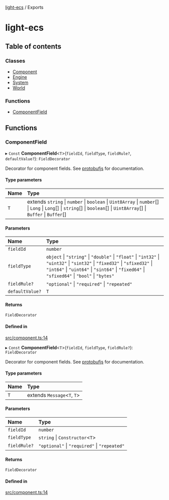 [light-ecs](README.md) / Exports

# light-ecs

## Table of contents

### Classes

- [Component](classes/Component.md)
- [Engine](classes/Engine.md)
- [System](classes/System.md)
- [World](classes/World.md)

### Functions

- [ComponentField](modules.md#componentfield)

## Functions

### ComponentField

▸ `Const` **ComponentField**<`T`\>(`fieldId`, `fieldType`, `fieldRule?`, `defaultValue?`): `FieldDecorator`

Decorator for component fields. See
[protobufjs](https://github.com/protobufjs/protobuf.js#using-decorators)
for documentation.

#### Type parameters

| Name | Type |
| :------ | :------ |
| `T` | extends `string` \| `number` \| `boolean` \| `Uint8Array` \| `number`[] \| `Long` \| `Long`[] \| `string`[] \| `boolean`[] \| `Uint8Array`[] \| `Buffer` \| `Buffer`[] |

#### Parameters

| Name | Type |
| :------ | :------ |
| `fieldId` | `number` |
| `fieldType` | `object` \| ``"string"`` \| ``"double"`` \| ``"float"`` \| ``"int32"`` \| ``"uint32"`` \| ``"sint32"`` \| ``"fixed32"`` \| ``"sfixed32"`` \| ``"int64"`` \| ``"uint64"`` \| ``"sint64"`` \| ``"fixed64"`` \| ``"sfixed64"`` \| ``"bool"`` \| ``"bytes"`` |
| `fieldRule?` | ``"optional"`` \| ``"required"`` \| ``"repeated"`` |
| `defaultValue?` | `T` |

#### Returns

`FieldDecorator`

#### Defined in

[src/component.ts:14](https://github.com/create-html5-game/light-ecs/blob/4bea79d/src/component.ts#L14)

▸ `Const` **ComponentField**<`T`\>(`fieldId`, `fieldType`, `fieldRule?`): `FieldDecorator`

Decorator for component fields. See
[protobufjs](https://github.com/protobufjs/protobuf.js#using-decorators)
for documentation.

#### Type parameters

| Name | Type |
| :------ | :------ |
| `T` | extends `Message`<`T`, `T`\> |

#### Parameters

| Name | Type |
| :------ | :------ |
| `fieldId` | `number` |
| `fieldType` | `string` \| `Constructor`<`T`\> |
| `fieldRule?` | ``"optional"`` \| ``"required"`` \| ``"repeated"`` |

#### Returns

`FieldDecorator`

#### Defined in

[src/component.ts:14](https://github.com/create-html5-game/light-ecs/blob/4bea79d/src/component.ts#L14)
